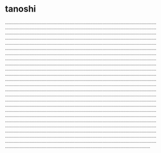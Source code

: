 # tanoshi

.......................................................................................................................................................................................................................................................................................................................................................................................................................................................................................................................................................................................................................................................................................................................................................................................................................................................................................................................................................................................................................................................................................................................................................................................................................................................................................................................................................................................................................................................................................................................................................................................................................................................................................................................................................................................................................................................................................................................................................................................................................................................................................................................................................................................................................................................................................................................................................................................................................................................................................................................................................................................................................................................................................................................................................................................................................................................................................................................................................................................................................................................................................................................................................................................................................